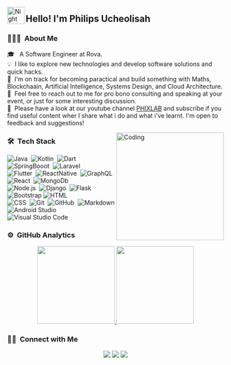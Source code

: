 <img alt="Night Coding" src="./assets/Hand%20Wave.gif" width='40' align="left"/><h2>Hello! I'm Philips Ucheolisah</h2>

<!-- ## 👋 &nbsp;Hey there! I'm Aditya -->

### 👨🏻‍💻 &nbsp;About Me

🎓 &nbsp; A Software Engineer at Rova.\
💡 &nbsp;I like to explore new technologies and develop software solutions and quick hacks.\
🌱 &nbsp;I'm on track for becoming paractical and build something with Maths, Blockchaain, Artificial Intelligence, Systems Design, and Cloud Architecture.\
💬 &nbsp;Feel free to reach out to me for pro bono consulting and speaking at your event, or just for some interesting discussion.\
📄 &nbsp;Please have a look at our youtube channel [PHIXLAB](https://youtube.com/@phixlab)  and subscribe if you find useful content wher I share what i do and what i've learnt. I'm open to feedback and suggestions!

<img align="right" alt="Coding" width="250" src="https://i.pinimg.com/originals/81/17/8b/81178b47a8598f0c81c4799f2cdd4057.gif"/>



### 🛠 &nbsp;Tech Stack

![Java](https://img.shields.io/badge/-Java-05122A?style=flat&logo=Java)&nbsp;
![Kotlin](https://img.shields.io/badge/-Kotlin-05122A?style=flat&logo=Kotlin)&nbsp;
![Dart](https://img.shields.io/badge/-Dart-05122A?style=flat&logo=Dart)&nbsp;
![SpringBooot](https://img.shields.io/badge/-SpringBoot-05122A?style=flat&logo=SpringBoot&logoColor=A8B9CC)&nbsp;
![Laravel](https://img.shields.io/badge/-Vercel-05122A?style=flat&logo=Laravel&logoColor=A8B9CC)&nbsp;\
![Flutter](https://img.shields.io/badge/-Flutter-05122A?style=flat&logo=Flutter&logoColor=FFA518)&nbsp;
![ReactNative](https://img.shields.io/badge/-ReactNative-05122A?style=flat&logo=ReactNative&logoColor=A8B9CC)&nbsp;
![GraphQL](https://img.shields.io/badge/-GraphQL-05122A?style=flat&logo=GraphQL%2B%2B&logoColor=00599C)&nbsp;
![React](https://img.shields.io/badge/-React-05122A?style=flat&logo=react)&nbsp;
![MongoDb](https://img.shields.io/badge/-MongoDb-05122A?style=flat&logo=mongoDb)&nbsp;\
![Node.js](https://img.shields.io/badge/-Node.js-05122A?style=flat&logo=node.js)&nbsp;
![Django](https://img.shields.io/badge/-Django-05122A?style=flat&logo=django&logoColor=092E20)&nbsp;
![Flask](https://img.shields.io/badge/-Flask-05122A?style=flat&logo=flask)&nbsp;
![Bootstrap](https://img.shields.io/badge/-Bootstrap-05122A?style=flat&logo=bootstrap&logoColor=563D7C)
![HTML](https://img.shields.io/badge/-HTML-05122A?style=flat&logo=HTML5)&nbsp;\
![CSS](https://img.shields.io/badge/-CSS-05122A?style=flat&logo=CSS3&logoColor=1572B6)&nbsp;
![Git](https://img.shields.io/badge/-Git-05122A?style=flat&logo=git)&nbsp;
![GitHub](https://img.shields.io/badge/-GitHub-05122A?style=flat&logo=github)&nbsp;
![Markdown](https://img.shields.io/badge/-Markdown-05122A?style=flat&logo=markdown)
![Android Studio](https://img.shields.io/badge/-AndroidStudio-05122A?style=flat&logo=AndroidStudio&logoColor=092E20)&nbsp;\
![Visual Studio Code](https://img.shields.io/badge/-Visual%20Studio%20Code-05122A?style=flat&logo=visual-studio-code&logoColor=007ACC)&nbsp;


### ⚙️ &nbsp;GitHub Analytics

<p align="center">
<a href="https://github.com/sudophils">
  <img height="180em" src="https://github-readme-stats-eight-theta.vercel.app/api?username=sudophils&show_icons=true&theme=algolia&include_all_commits=true&count_private=true"/>
  <img height="180em" src="https://github-readme-stats-eight-theta.vercel.app/api/top-langs/?username=sudophils&layout=compact&langs_count=10&theme=algolia&hide=html,css,scss,blade"/>
</a>
</p>


### 🤝🏻 &nbsp;Connect with Me

<p align="center">
<a href="https://www.phixlab.com"><img src="https://img.shields.io/badge/-phixlab.com-3423A6?style=flat&logo=Web&logoColor=red"/></a>
<!-- <a href="https://linkedin.com/in/philipsniche"><img src="https://img.shields.io/badge/-Philips%20Ucheolisah-0077B5?style=flat&logo=Linkedin&logoColor=white"/></a> -->
<a href="mailto:philips.nge@gmail.com"><img src="https://img.shields.io/badge/philips.nge@gmail.com-D14836?style=flat&logo=Gmail&logoColor=white"/></a>
<a href="https://youtube.com/@phixlab"><img src="https://img.shields.io/badge/youtube-D14836?style=flat&logo=Youtube&logoColor=black"/></a>

</p>

